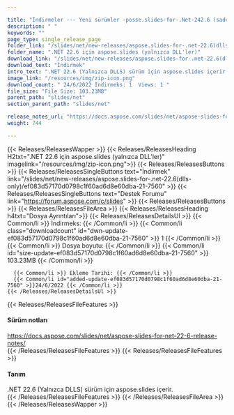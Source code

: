 ```yaml
---

title: "İndirmeler --- Yeni sürümler -posse.slides-for-.Net-242.6 (sadece DLLS)"
description: " "
keywords: ""
page_type: single_release_page
folder_link: "/slides/net/new-releases/aspose.slides-for-.net-22.6(dlls-only)/"
folder_name: ".NET 22.6 için aspose.slides (yalnızca DLL'ler)"
download_link: "/slides/net/new-releases/aspose.slides-for-.net-22.6(dlls-only)/ef083d57170d0798c1f60ad6d8e60dba-21-7560"
download_text: "İndirmek"
intro_text: ".NET 22.6 (Yalnızca DLLS) sürüm için aspose.slides içerir."
image_link: "/resources/img/zip-icon.png"
download_count: " 24/6/2022 İndirmeks: 1  Views: 1 "
file_size: "File Size: 103.23MB"
parent_path: "slides/net"
section_parent_path: "slides/net"

release_notes_url: "https://docs.aspose.com/slides/net/aspose-slides-for-net-22-6-release-notes/"
weight: 744

---
```


{{< Releases/ReleasesWapper >}}
  {{< Releases/ReleasesHeading H2txt=".NET 22.6 için aspose.slides (yalnızca DLL'ler)" imagelink="/resources/img/zip-icon.png">}}
  {{< Releases/ReleasesButtons >}}
    {{< Releases/ReleasesSingleButtons text="İndirmek" link="/slides/net/new-releases/aspose.slides-for-.net-22.6(dlls-only)/ef083d57170d0798c1f60ad6d8e60dba-21-7560" >}}
    {{< Releases/ReleasesSingleButtons text="Destek Forumu" link="https://forum.aspose.com/c/slides" >}}
  {{< Releases/ReleasesButtons >}}
  {{< Releases/ReleasesFileArea >}}
    {{< Releases/ReleasesHeading h4txt="Dosya Ayrıntıları">}}
    {{< Releases/ReleasesDetailsUl >}}
      {{< Common/li >}} İndirmeks: {{< /Common/li >}}
      {{< Common/li class="downloadcount" id="dwn-update-ef083d57170d0798c1f60ad6d8e60dba-21-7560" >}} 1 {{< /Common/li >}}
      {{< Common/li >}} Dosya boyutu: {{< /Common/li >}}
      {{< Common/li id="size-update-ef083d57170d0798c1f60ad6d8e60dba-21-7560" >}} 103.23MB {{< /Common/li >}}

      {{< Common/li >}} Ekleme Tarihi: {{< /Common/li >}}
      {{< Common/li id="added-update-ef083d57170d0798c1f60ad6d8e60dba-21-7560" >}}24/6/2022 {{< /Common/li >}}
    {{< /Releases/ReleasesDetailsUl >}}

  {{< Releases/ReleasesFileFeatures >}}
      <h4>Sürüm notları</h4><div><a href='https://docs.aspose.com/slides/net/aspose-slides-for-net-22-6-release-notes/'>https://docs.aspose.com/slides/net/aspose-slides-for-net-22-6-release-notes/</a></div>
  {{< /Releases/ReleasesFileFeatures >}}
  {{< Releases/ReleasesFileFeatures >}}
      <h4>Tanım</h4><div class="HTMLDescription">.NET 22.6 (Yalnızca DLLS) sürüm için aspose.slides içerir.</div>
  {{< /Releases/ReleasesFileFeatures >}}
 {{< /Releases/ReleasesFileArea >}}
{{< /Releases/ReleasesWapper >}}


